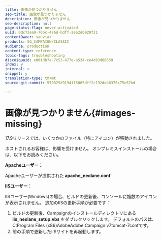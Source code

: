 ```yaml
---
title: 画像が見つかりません
seo-title: 画像が見つかりません
description: 画像が見つかりません
seo-description: null
page-status-flag: never-activated
uuid: 0dc73ea0-70bc-476d-bdff-2e62d6929f21
contentOwner: sauviat
products: SG_CAMPAIGN/CLASSIC
audience: production
content-type: reference
topic-tags: troubleshooting
discoiquuid: e001db7a-7c53-477e-a534-ce4d83d68559
index: y
internal: n
snippet: y
translation-type: tm+mt
source-git-commit: 579329d9194115065dff2c192deb0376c75e67bd

---
```



# 画像が見つかりません{#images-missing}

17.9リリースでは、いくつかのファイル（特にアイコン）が移動されました。

ホストされるお客様は、影響を受けません。 オンプレミスインストールの場合は、以下をお読みください。

**Apacheユーザー：**

Apacheユーザーが提供された **apache_neolane.conf**

**IISユーザー：**

IISユーザー(Windows)の場合、ビルドの更新後、コンソールに複数のアイコンが表示されません。 追加のIISの更新手順が必要です：

1. ビルドの更新後、Campaignのインストールディレクトリにある **iis_neolane_setup.vbs** をダブルクリックします。 デフォルトのパスは、C:Program Files (x86)AdobeAdobe Campaign v7tomcat-7confです。
1. 前の手順で更新したIISサイトを再起動します。

